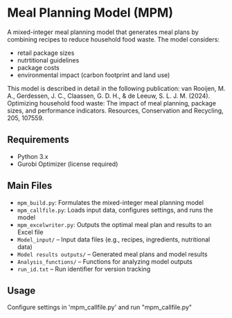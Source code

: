 # Meal Planning Model (MPM)

A mixed-integer meal planning model that generates meal plans by combining recipes to reduce household food waste. 
The model considers:
- retail package sizes
- nutrtitional guidelines
- package costs
- environmental impact (carbon footprint and land use)

This model is described in detail in the following publication: 
van Rooijen, M. A., Gerdessen, J. C., Claassen, G. D. H., & de Leeuw, S. L. J. M. (2024). Optimizing household food waste: The impact of meal planning, package sizes, and performance indicators. Resources, Conservation and Recycling, 205, 107559. 

## Requirements
- Python 3.x
- Gurobi Optimizer (license required)

## Main Files

- `mpm_build.py`: Formulates the mixed-integer meal planning model  
- `mpm_callfile.py`: Loads input data, configures settings, and runs the model  
- `mpm_excelwriter.py`: Outputs the optimal meal plan and results to an Excel file
- `Model_input/` – Input data files (e.g., recipes, ingredients, nutritional data)  
- `Model results outputs/` – Generated meal plans and model results  
- `Analysis_functions/` – Functions for analyzing model outputs  
- `run_id.txt` – Run identifier for version tracking    

## Usage

Configure settings in 'mpm_callfile.py' and run "mpm_callfile.py"